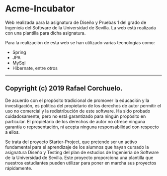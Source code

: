# Acme-Incubator
Web realizada para la asignatura de Diseño y Pruebas 1 del grado de Ingenieía del Software de la Universidad de Sevilla.
La web está realizada con una plantilla para dicha asignatura.

Para la realización de esta web se han utilizado varias tecnologías como:
- Spring
- JPA
- MySql
- Hibernate, entre otros

---------------------------------------------------------------------------------------------------------------------------

## Copyright (c) 2019 Rafael Corchuelo.

De acuerdo con el propósito tradicional de promover la educación y la investigación, es política del propietario de los derechos de autor permitir el uso no comercial y la redistribución de este software. Ha sido probado cuidadosamente, pero no está garantizado para ningún propósito en particular. El propietario de los derechos de autor no ofrece ninguna garantía o representación, ni acepta ninguna responsabilidad con respecto a ellos.

Se trata del proyecto Starter-Project, que pretende ser un activo fundamental para el aprendizaje de los alumnos que hayan cursado la asignatura Diseño y Testing del plan de estudios de Ingeniería de Software de la Universidad de Sevilla. Este proyecto proporciona una plantilla que nuestros estudiantes pueden utilizar para poner en marcha sus proyectos rápidamente.
